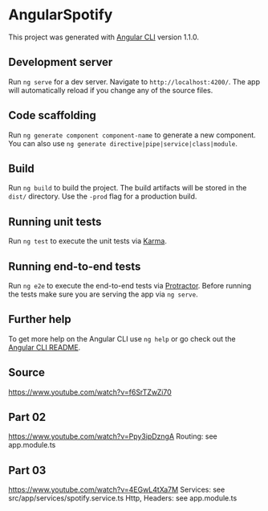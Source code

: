 # AngularSpotify

This project was generated with [Angular CLI](https://github.com/angular/angular-cli) version 1.1.0.

## Development server

Run `ng serve` for a dev server. Navigate to `http://localhost:4200/`. The app will automatically reload if you change any of the source files.

## Code scaffolding

Run `ng generate component component-name` to generate a new component. You can also use `ng generate directive|pipe|service|class|module`.

## Build

Run `ng build` to build the project. The build artifacts will be stored in the `dist/` directory. Use the `-prod` flag for a production build.

## Running unit tests

Run `ng test` to execute the unit tests via [Karma](https://karma-runner.github.io).

## Running end-to-end tests

Run `ng e2e` to execute the end-to-end tests via [Protractor](http://www.protractortest.org/).
Before running the tests make sure you are serving the app via `ng serve`.

## Further help

To get more help on the Angular CLI use `ng help` or go check out the [Angular CLI README](https://github.com/angular/angular-cli/blob/master/README.md).

## Source
https://www.youtube.com/watch?v=f6SrTZwZi70

## Part 02
https://www.youtube.com/watch?v=Ppy3ipDzngA
Routing: see app.module.ts 

## Part 03
https://www.youtube.com/watch?v=4EGwL4tXa7M
Services: see src/app/services/spotify.service.ts
Http, Headers: see app.module.ts 

